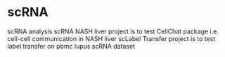 # scRNA
scRNA analysis
scRNA NASH liver project is to test CellChat package i.e. cell-cell communication in NASH liver 
scLabel Transfer project is to test label transfer on pbmc lupus scRNA dataset
